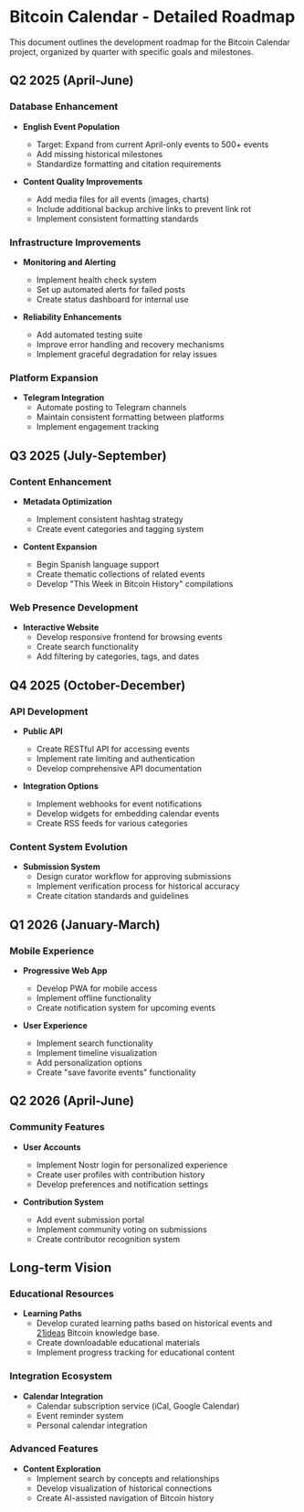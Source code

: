 # Bitcoin Calendar - Detailed Roadmap

This document outlines the development roadmap for the Bitcoin Calendar project, organized by quarter with specific goals and milestones.

## Q2 2025 (April-June)

### Database Enhancement
- **English Event Population**
  - Target: Expand from current April-only events to 500+ events
  - Add missing historical milestones
  - Standardize formatting and citation requirements

- **Content Quality Improvements**
  - Add media files for all events (images, charts)
  - Include additional backup archive links to prevent link rot
  - Implement consistent formatting standards

### Infrastructure Improvements
- **Monitoring and Alerting**
  - Implement health check system
  - Set up automated alerts for failed posts
  - Create status dashboard for internal use

- **Reliability Enhancements**
  - Add automated testing suite
  - Improve error handling and recovery mechanisms
  - Implement graceful degradation for relay issues

### Platform Expansion
- **Telegram Integration**
  - Automate posting to Telegram channels
  - Maintain consistent formatting between platforms
  - Implement engagement tracking

## Q3 2025 (July-September)

### Content Enhancement
- **Metadata Optimization**
  - Implement consistent hashtag strategy
  - Create event categories and tagging system

- **Content Expansion**
  - Begin Spanish language support
  - Create thematic collections of related events
  - Develop "This Week in Bitcoin History" compilations

### Web Presence Development
- **Interactive Website**
  - Develop responsive frontend for browsing events
  - Create search functionality
  - Add filtering by categories, tags, and dates

## Q4 2025 (October-December)

### API Development
- **Public API**
  - Create RESTful API for accessing events
  - Implement rate limiting and authentication
  - Develop comprehensive API documentation

- **Integration Options**
  - Implement webhooks for event notifications
  - Develop widgets for embedding calendar events
  - Create RSS feeds for various categories

### Content System Evolution
- **Submission System**
  - Design curator workflow for approving submissions
  - Implement verification process for historical accuracy
  - Create citation standards and guidelines

## Q1 2026 (January-March)

### Mobile Experience
- **Progressive Web App**
  - Develop PWA for mobile access
  - Implement offline functionality
  - Create notification system for upcoming events

- **User Experience**
  - Implement search functionality
  - Implement timeline visualization
  - Add personalization options
  - Create "save favorite events" functionality

## Q2 2026 (April-June)

### Community Features
- **User Accounts**
  - Implement Nostr login for personalized experience
  - Create user profiles with contribution history
  - Develop preferences and notification settings

- **Contribution System**
  - Add event submission portal
  - Implement community voting on submissions
  - Create contributor recognition system

## Long-term Vision

### Educational Resources
- **Learning Paths**
  - Develop curated learning paths based on historical events and [21ideas](https://21ideas.org/en/) Bitcoin knowledge base.
  - Create downloadable educational materials
  - Implement progress tracking for educational content

### Integration Ecosystem
- **Calendar Integration**
  - Calendar subscription service (iCal, Google Calendar)
  - Event reminder system
  - Personal calendar integration

### Advanced Features
- **Content Exploration**
  - Implement search by concepts and relationships
  - Develop visualization of historical connections
  - Create AI-assisted navigation of Bitcoin history